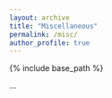 ```yaml
---
layout: archive
title: "Miscellaneous"
permalink: /misc/
author_profile: true
---
```


{% include base_path %}

...